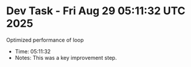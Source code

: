 # Dev Task - Fri Aug 29 05:11:32 UTC 2025
Optimized performance of loop
- Time: 05:11:32
- Notes: This was a key improvement step.
